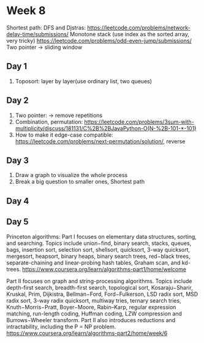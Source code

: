 # Week 8

Shortest path: DFS and Djstras: https://leetcode.com/problems/network-delay-time/submissions/
Monotone stack (use index as the sorted array, very tricky) https://leetcode.com/problems/odd-even-jump/submissions/
Two pointer -> sliding window

## Day 1
1. Toposort: layer by layer(use ordinary list, two queues) 

## Day 2
1. Two pointer: -> remove repetitions
2. Combination, permutation: https://leetcode.com/problems/3sum-with-multiplicity/discuss/181131/C%2B%2BJavaPython-O(N-%2B-101-*-101)
3. How to make it edge-case compatible: https://leetcode.com/problems/next-permutation/solution/, reverse
## Day 3
1. Draw a graph to visualize the whole process
2. Break a big question to smaller ones, Shortest path

## Day 4
## Day 5

Princeton algorithms:
Part I focuses on elementary data structures, sorting, and searching. Topics include union−find, binary search, stacks, queues, bags, insertion sort, selection sort, shellsort, quicksort, 3-way quicksort, mergesort, heapsort, binary heaps, binary search trees, red−black trees, separate-chaining and linear-probing hash tables, Graham scan, and kd-trees.
https://www.coursera.org/learn/algorithms-part1/home/welcome


Part II focuses on graph and string-processing algorithms. Topics include depth-first search, breadth-first search, topological sort, Kosaraju−Sharir, Kruskal, Prim, Dijkistra, Bellman−Ford, Ford−Fulkerson, LSD radix sort, MSD radix sort, 3-way radix quicksort, multiway tries, ternary search tries, Knuth−Morris−Pratt, Boyer−Moore, Rabin–Karp, regular expression matching, run-length coding, Huffman coding, LZW compression and Burrows−Wheeler transform. Part II also introduces reductions and intractability, including the P = NP problem.
https://www.coursera.org/learn/algorithms-part2/home/week/6


